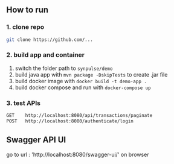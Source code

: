 ## How to run

### 1. clone repo

```bash
git clone https://github.com/...
```

### 2. build app and container

1. switch the folder path to `synpulse/demo`
2. build java app with `mvn package -DskipTests` to create .jar file
3. build docker image with `docker build -t demo-app .`
4. build docker compose and run with `docker-compose up`

### 3. test APIs

```bash
GET    http://localhost:8080/api/transactions/paginate
POST   http://localhost:8080/authenticate/login
```

## Swagger API UI

go to url : 'http://localhost:8080/swagger-ui/' on browser